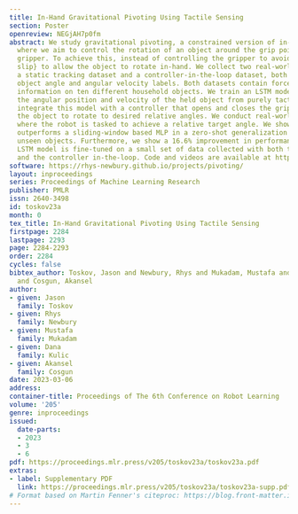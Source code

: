 ```yaml
---
title: In-Hand Gravitational Pivoting Using Tactile Sensing
section: Poster
openreview: NEGjAH7p0fm
abstract: We study gravitational pivoting, a constrained version of in-hand manipulation,
  where we aim to control the rotation of an object around the grip point of a parallel
  gripper. To achieve this, instead of controlling the gripper to avoid slip, we \emph{embrace
  slip} to allow the object to rotate in-hand. We collect two real-world datasets,
  a static tracking dataset and a controller-in-the-loop dataset, both annotated with
  object angle and angular velocity labels. Both datasets contain force-based tactile
  information on ten different household objects. We train an LSTM model to predict
  the angular position and velocity of the held object from purely tactile data. We
  integrate this model with a controller that opens and closes the gripper allowing
  the object to rotate to desired relative angles. We conduct real-world experiments
  where the robot is tasked to achieve a relative target angle. We show that our approach
  outperforms a sliding-window based MLP in a zero-shot generalization setting with
  unseen objects. Furthermore, we show a 16.6% improvement in performance when the
  LSTM model is fine-tuned on a small set of data collected with both the LSTM model
  and the controller in-the-loop. Code and videos are available at https://rhys-newbury.github.io/projects/pivoting/.
software: https://rhys-newbury.github.io/projects/pivoting/
layout: inproceedings
series: Proceedings of Machine Learning Research
publisher: PMLR
issn: 2640-3498
id: toskov23a
month: 0
tex_title: In-Hand Gravitational Pivoting Using Tactile Sensing
firstpage: 2284
lastpage: 2293
page: 2284-2293
order: 2284
cycles: false
bibtex_author: Toskov, Jason and Newbury, Rhys and Mukadam, Mustafa and Kulic, Dana
  and Cosgun, Akansel
author:
- given: Jason
  family: Toskov
- given: Rhys
  family: Newbury
- given: Mustafa
  family: Mukadam
- given: Dana
  family: Kulic
- given: Akansel
  family: Cosgun
date: 2023-03-06
address:
container-title: Proceedings of The 6th Conference on Robot Learning
volume: '205'
genre: inproceedings
issued:
  date-parts:
  - 2023
  - 3
  - 6
pdf: https://proceedings.mlr.press/v205/toskov23a/toskov23a.pdf
extras:
- label: Supplementary PDF
  link: https://proceedings.mlr.press/v205/toskov23a/toskov23a-supp.pdf
# Format based on Martin Fenner's citeproc: https://blog.front-matter.io/posts/citeproc-yaml-for-bibliographies/
---
```

